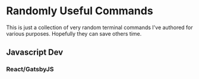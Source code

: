 # Randomly Useful Commands

This is just a collection of very random terminal commands I've authored for various purposes. Hopefully they can save others time.


## Javascript Dev

### React/GatsbyJS

